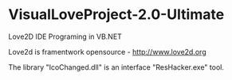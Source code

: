 VisualLoveProject-2.0-Ultimate
==============================

Love2D IDE Programing in VB.NET

Love2d is framentwork opensource - http://www.love2d.org

The library "IcoChanged.dll" is an interface "ResHacker.exe" tool.
